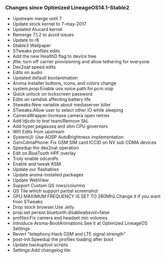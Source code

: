 ### Changes since Optimized LineageOS14.1-Stable2

* Upstream merge until 7
* Update stock kernel to  7-may-2017
* Updated Alucard kernel
* Remerge 7.1.2 to avoid issues
* Update to r8
* Stable3 Wallpaper
* STweaks profiles edits
* Add the new HealthD flag to device tree
* jflte: turn off carrier provisioning and allow tethering for everyone
* Dex2oat speed edits
* Edits on audio
* Updated default bootanimation
* Aroma installer buttons, icons, and colors change
* system.prop:Enable use.voice.path.for.pcm.voip
* Quick unlock on lockscreen password
* Edits on ramdisk affecting battery life
* Stweaks:New variable about mediaserver killer
* STweaks:Allow user to select other IO while sleeping
* CameraWrapper:Increase camera open retries
* Add ldjcdo to test team/Remove SkL
* Add hyper,pegasusq and slim CPU governors
* Wifi Edits from upstream
* SystemUI: Use AOSP AutoBrightness implementation
* GsmCdmaPhone: Fix GSM SIM card ICCID on NV sub CDMA devices 
* Speedup the dex2oat operation
* Edit on BlueTooth HPF overlay
* Truly enable sdcardfs
* Enable and tweak KSM
* Update our flashables
* Update aroma-installed packages
* Update WebView
* Support Custom QS rows/columns
* QS Tile which support partial screenshot
* GPU MAXIMUM FREQUENCY IS SET TO 280Mhz.Change it if you want from STweaks
* Drop stock browser.Use Jelly 
* prop:set persist.bluetooth.disableabsvol=false
* profiles:Fix camera and headset mic volumes
* Introduce Aroma-BootAnimations.See it at Optimized LineageOS Settings
* Revert "telephony:Hack GSM and LTE signal strength"
* post-init:Speedup the profiles loading after boot 
* Update backuptool scripts
* Settings:Add changelog tile